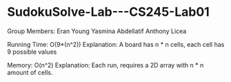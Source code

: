 # SudokuSolve-Lab---CS245-Lab01

Group Members: Eran Young
               Yasmina Abdellatif
               Anthony Licea


Running Time: O(9*(n^2))
  Explanation: A board has n * n cells, each cell has 9 possible values
  
Memory: O(n^2)
  Explanation: Each run, requires a 2D array with n * n amount of cells. 
  
  
